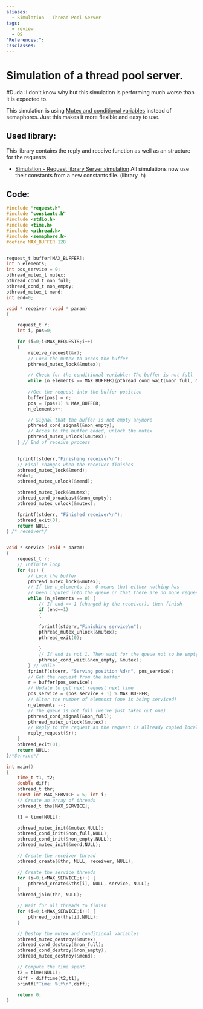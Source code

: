 ```yaml
---
aliases:
  - Simulation - Thread Pool Server
tags:
  - review
  - OS
"References:": 
cssclasses:
---
```

# Simulation of a thread pool server. 
#Duda :I don’t know why but this simulation is performing much worse than it is expected to. 

This simulation is using [Mutex and conditional variables](20240504%20-%20162315%20-%20Mutex%20and%20conditional%20variables.md) instead of semaphores. Just this makes it more flexible and easy to use. 
## Used library: 
This library contains the reply and receive function as well as an structure for the requests.
+ [Simulation - Request library Server simulation](20240509%20-%20155259%20-%20Simulation%20-%20Request%20library%20Server%20simulation.md)
All simulations now use their constants from a new constants file. (library .h)
## Code: 

```c
#include "request.h"
#include "constants.h"
#include <stdio.h>
#include <time.h>
#include <pthread.h>
#include <semaphore.h>
#define MAX_BUFFER 128


request_t buffer[MAX_BUFFER];
int n_elements;
int pos_service = 0;
pthread_mutex_t mutex;
pthread_cond_t non_full;
pthread_cond_t non_empty;
pthread_mutex_t mend;
int end=0;

void * receiver (void * param)
{

    request_t r;
    int i, pos=0;

    for (i=0;i<MAX_REQUESTS;i++)
    {
        receive_request(&r);
        // Lock the mutex to acces the buffer
        pthread_mutex_lock(&mutex);

        // Check for the conditional variable: The buffer is not full
        while (n_elements == MAX_BUFFER){pthread_cond_wait(&non_full, &mutex);}
        
        //Get the request into the buffer position 
        buffer[pos] = r;
        pos = (pos+1) % MAX_BUFFER;
        n_elements++;

        // Signal that the buffer is not empty anymore
        pthread_cond_signal(&non_empty);
        // Acces to the buffer ended, unlock the mutex
        pthread_mutex_unlock(&mutex);
    } // End of receive process

    
    fprintf(stderr,"Finishing receiver\n");
    // Final changes when the receiver finishes
    pthread_mutex_lock(&mend);
    end=1;
    pthread_mutex_unlock(&mend);

    pthread_mutex_lock(&mutex);
    pthread_cond_broadcast(&non_empty);
    pthread_mutex_unlock(&mutex);

    fprintf(stderr, "Finished receiver\n");
    pthread_exit(0);
    return NULL;
} /* receiver*/


void * service (void * param)
{
    request_t r;
    // Infinite loop
    for (;;) {
        // Lock the buffer
        pthread_mutex_lock(&mutex);
        // If the n_elements is  0 means that either nothing has 
        // been inputed into the queue or that there are no more requests.
        while (n_elements == 0) {
            // If end == 1 (changed by the receiver), then finish
            if (end==1) 
            {
            
            fprintf(stderr,"Finishing service\n");
            pthread_mutex_unlock(&mutex);
            pthread_exit(0);

            }
            // If end is not 1. Then wait for the queue not to be empty
            pthread_cond_wait(&non_empty, &mutex);
        } // while
        fprintf(stderr, "Serving position %d\n", pos_service);
        // Get the request from the buffer
        r = buffer[pos_service];
        // Update to get next request next time
        pos_service = (pos_service + 1) % MAX_BUFFER;
        // Alter the number of elemenst (one is being serviced)
        n_elements --;
        // The queue is not full (we've just taken out one)
        pthread_cond_signal(&non_full);
        pthread_mutex_unlock(&mutex);
        // Reply to the request as the request is allready copied locally.
        reply_request(&r);
    }
    pthread_exit(0);
    return NULL;
}/*Service*/

int main()
{
    time_t t1, t2;
    double diff;
    pthread_t thr;
    const int MAX_SERVICE = 5; int i;
    // Create an array of threads
    pthread_t ths[MAX_SERVICE];

    t1 = time(NULL);

    pthread_mutex_init(&mutex,NULL);
    pthread_cond_init(&non_full,NULL);
    pthread_cond_init(&non_empty,NULL);
    pthread_mutex_init(&mend,NULL);

    // Create the receiver thread
    pthread_create(&thr, NULL, receiver, NULL);

    // Create the service threads
    for (i=0;i<MAX_SERVICE;i++) {
        pthread_create(&ths[i], NULL, service, NULL);
    }
    pthread_join(thr, NULL);

    // Wait for all threads to finish
    for (i=0;i<MAX_SERVICE;i++) {
        pthread_join(ths[i],NULL);
    }

    // Destoy the mutex and conditional variables
    pthread_mutex_destroy(&mutex);
    pthread_cond_destroy(&non_full);
    pthread_cond_destroy(&non_empty);
    pthread_mutex_destroy(&mend);

    // Compute the time spent.
    t2 = time(NULL);
    diff = difftime(t2,t1);
    printf("Time: %lf\n",diff);

    return 0;
}


```
